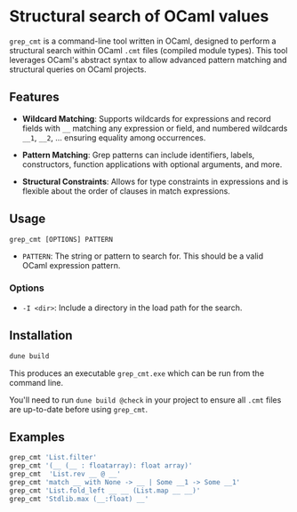 # Structural search of OCaml values

`grep_cmt` is a command-line tool written in OCaml, designed to perform a structural search within OCaml `.cmt` files (compiled module types). This tool leverages OCaml's abstract syntax to allow advanced pattern matching and structural queries on OCaml projects.

## Features

- **Wildcard Matching**: Supports wildcards for expressions and record fields with `__` matching any expression or field, and numbered wildcards `__1`, `__2`, ... ensuring equality among occurrences.

- **Pattern Matching**: Grep patterns can include identifiers, labels, constructors, function applications with optional arguments, and more.

- **Structural Constraints**: Allows for type constraints in expressions and is flexible about the order of clauses in match expressions.

## Usage

```shell
grep_cmt [OPTIONS] PATTERN
```

- `PATTERN`: The string or pattern to search for. This should be a valid OCaml expression pattern.

### Options

- `-I <dir>`: Include a directory in the load path for the search.

## Installation

```sh
dune build
```

This produces an executable `grep_cmt.exe` which can be run from the command line.

You'll need to run `dune build @check` in your project to ensure all `.cmt` files are up-to-date before using `grep_cmt`.

## Examples

```sh
grep_cmt 'List.filter'
grep_cmt '(__ (__ : floatarray): float array)'
grep_cmt  'List.rev __ @ __'
grep_cmt 'match __ with None -> __ | Some __1 -> Some __1'
grep_cmt 'List.fold_left __ __ (List.map __ __)'
grep_cmt 'Stdlib.max (__:float) __'
```
